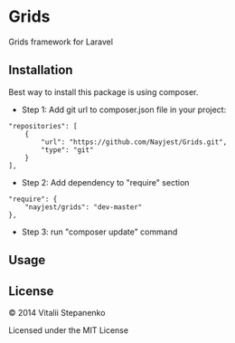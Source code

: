 Grids
=====

Grids framework for Laravel

## Installation

Best way to install this package is using composer.

* Step 1: Add git url to composer.json file in your project:
```
"repositories": [
    {
        "url": "https://github.com/Nayjest/Grids.git",
        "type": "git"
    }
],
```
* Step 2: Add dependency to "require" section
```
"require": {
    "nayjest/grids": "dev-master"
},
```
* Step 3: run "composer update" command

## Usage


## License


© 2014 Vitalii Stepanenko

Licensed under the MIT License
